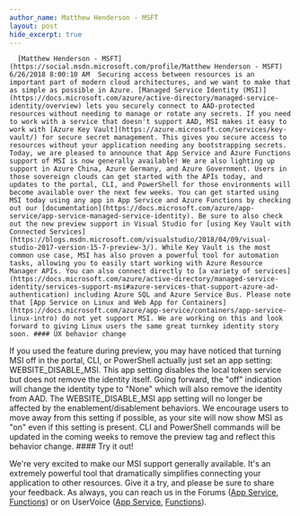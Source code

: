 ```yaml
---
author_name: Matthew Henderson - MSFT
layout: post
hide_excerpt: true
---
```

      [Matthew Henderson - MSFT](https://social.msdn.microsoft.com/profile/Matthew Henderson - MSFT)  6/26/2018 8:00:10 AM  Securing access between resources is an important part of modern cloud architectures, and we want to make that as simple as possible in Azure. [Managed Service Identity (MSI)](https://docs.microsoft.com/azure/active-directory/managed-service-identity/overview) lets you securely connect to AAD-protected resources without needing to manage or rotate any secrets. If you need to work with a service that doesn't support AAD, MSI makes it easy to work with [Azure Key Vault](https://azure.microsoft.com/services/key-vault/) for secure secret management. This gives you secure access to resources without your application needing any bootstrapping secrets. Today, we are pleased to announce that App Service and Azure Functions support of MSI is now generally available! We are also lighting up support in Azure China, Azure Germany, and Azure Government. Users in those sovereign clouds can get started with the APIs today, and updates to the portal, CLI, and PowerShell for those environments will become available over the next few weeks. You can get started using MSI today using any app in App Service and Azure Functions by checking out our [documentation](https://docs.microsoft.com/azure/app-service/app-service-managed-service-identity). Be sure to also check out the new preview support in Visual Studio for [using Key Vault with Connected Services](https://blogs.msdn.microsoft.com/visualstudio/2018/04/09/visual-studio-2017-version-15-7-preview-3/). While Key Vault is the most common use case, MSI has also proven a powerful tool for automation tasks, allowing you to easily start working with Azure Resource Manager APIs. You can also connect directly to [a variety of services](https://docs.microsoft.com/azure/active-directory/managed-service-identity/services-support-msi#azure-services-that-support-azure-ad-authentication) including Azure SQL and Azure Service Bus. Please note that [App Service on Linux and Web App for Containers](https://docs.microsoft.com/azure/app-service/containers/app-service-linux-intro) do not yet support MSI. We are working on this and look forward to giving Linux users the same great turnkey identity story soon. #### UX behavior change

 If you used the feature during preview, you may have noticed that turning MSI off in the portal, CLI, or PowerShell actually just set an app setting: WEBSITE\_DISABLE\_MSI. This app setting disables the local token service but does not remove the identity itself. Going forward, the "off" indication will change the identity type to "None" which will also remove the identity from AAD. The WEBSITE\_DISABLE\_MSI app setting will no longer be affected by the enablement/disablement behaviors. We encourage users to move away from this setting if possible, as your site will now show MSI as "on" even if this setting is present. CLI and PowerShell commands will be updated in the coming weeks to remove the preview tag and reflect this behavior change. #### Try it out!

 We're very excited to make our MSI support generally available. It's an extremely powerful tool that dramatically simplifies connecting your application to other resources. Give it a try, and please be sure to share your feedback. As always, you can reach us in the Forums ([App Service](https://social.msdn.microsoft.com/Forums/azure/en-US/home?forum=windowsazurewebsitespreview), [Functions](https://social.msdn.microsoft.com/Forums/en-US/home?forum=AzureFunctions)) or on UserVoice ([App Service](https://feedback.azure.com/forums/169385-web-apps/filters/top), [Functions](https://feedback.azure.com/forums/355860-azure-functions/filters/top)).     